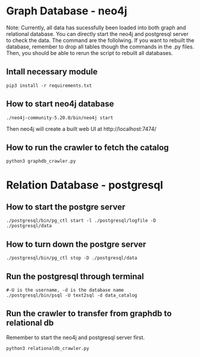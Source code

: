 # Graph Database - neo4j
Note: Currently, all data has sucessfully been loaded into both graph and relational database. You can directly start the neo4j and postgresql server to check the data. The command are the follolwing. If you want to rebuilt the database, remember to drop all tables though the commands in the .py files. Then, you should be able to rerun the script to rebuilt all databases. 

## Intall necessary module

```
pip3 install -r requirements.txt
```
## How to start neo4j database

```
./neo4j-community-5.20.0/bin/neo4j start
```
Then neo4j will create a built web UI at http://localhost:7474/

## How to run the crawler to fetch the catalog
```
python3 graphdb_crawler.py
```

# Relation Database - postgresql

## How to start the postgre server
```
./postgresql/bin/pg_ctl start -l ./postgresql/logfile -D ./postgresql/data
```

## How to turn down the postgre server
```
./postgresql/bin/pg_ctl stop -D ./postgresql/data
```

## Run the postgresql through terminal
```
#-U is the username, -d is the database name
./postgresql/bin/psql -U text2sql -d data_catalog
```

## Run the crawler to transfer from graphdb to relational db

Remember to start the neo4j and postgresql server first.
```
python3 relationaldb_crawler.py
```